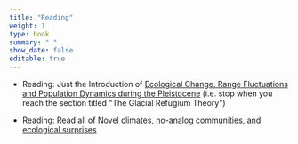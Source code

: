 ```yaml
---
title: "Reading"
weight: 1
type: book
summary: " "
show_date: false
editable: true
---
```

* Reading: Just the Introduction of [Ecological Change, Range Fluctuations and Population Dynamics during the Pleistocene](https://doi.org/10.1016/j.cub.2009.06.030) (i.e. stop when you reach the section titled "The Glacial Refugium Theory")

* Reading: Read all of [Novel climates, no-analog communities, and ecological surprises](https://doi.org/10.1890/070037)


